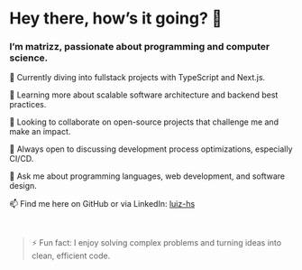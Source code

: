 # Hey there, how’s it going? 👋

### I’m matrizz, passionate about programming and computer science.

🔭 Currently diving into fullstack projects with TypeScript and Next.js.

🌱 Learning more about scalable software architecture and backend best practices.

👯 Looking to collaborate on open-source projects that challenge me and make an impact.

🤔 Always open to discussing development process optimizations, especially CI/CD.

💬 Ask me about programming languages, web development, and software design.

📫 Find me here on GitHub or via LinkedIn: [luiz-hs](https://www.linkedin.com/in/luiz-hs/)

<br/>

> ⚡ Fun fact: I enjoy solving complex problems and turning ideas into clean, efficient code.
